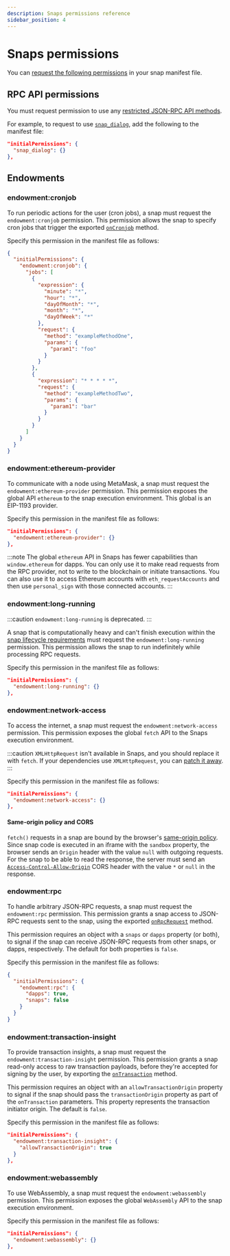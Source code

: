 ```yaml
---
description: Snaps permissions reference
sidebar_position: 4
---
```


# Snaps permissions

You can [request the following permissions](../how-to/request-permissions.md) in your snap manifest
file.

## RPC API permissions

You must request permission to use any
[restricted JSON-RPC API methods](rpc-api.md#restricted-methods).

For example, to request to use [`snap_dialog`](rpc-api.md#snap_dialog), add the following to the
manifest file:

```json
"initialPermissions": {
  "snap_dialog": {}
},
```

## Endowments

### endowment:cronjob

To run periodic actions for the user (cron jobs), a snap must request the `endowment:cronjob` permission.
This permission allows the snap to specify cron jobs that trigger the exported
[`onCronjob`](../reference/exports.md#oncronjob) method.

Specify this permission in the manifest file as follows:

```json
{
  "initialPermissions": {
    "endowment:cronjob": {
      "jobs": [
        {
          "expression": {
            "minute": "*",
            "hour": "*",
            "dayOfMonth": "*",
            "month": "*",
            "dayOfWeek": "*"
          },
          "request": {
            "method": "exampleMethodOne",
            "params": {
              "param1": "foo"
            }
          }
        },
        {
          "expression": "* * * * *",
          "request": {
            "method": "exampleMethodTwo",
            "params": {
              "param1": "bar"
            }
          }
        }
      ]
    }
  }
}
```

### endowment:ethereum-provider

To communicate with a node using MetaMask, a snap must request the `endowment:ethereum-provider` permission.
This permission exposes the global API `ethereum` to the snap execution environment.
This global is an EIP-1193 provider.

Specify this permission in the manifest file as follows:

```json
"initialPermissions": {
  "endowment:ethereum-provider": {}
},
```

:::note 
The global `ethereum` API in Snaps has fewer capabilities than `window.ethereum` for dapps. 
You can only use it to make read requests from the RPC provider, not to write to the blockchain or initiate transactions. 
You can also use it to access Ethereum accounts with `eth_requestAccounts` and then use `personal_sign` with 
those connected accounts.
:::

### endowment:long-running

:::caution
`endowment:long-running` is deprecated.
:::

A snap that is computationally heavy and can't finish execution within the
[snap lifecycle requirements](../concepts/lifecycle.md) must request the `endowment:long-running` permission.
This permission allows the snap to run indefinitely while processing RPC requests.

Specify this permission in the manifest file as follows:

```json
"initialPermissions": {
  "endowment:long-running": {}
},
```

### endowment:network-access

To access the internet, a snap must request the `endowment:network-access` permission.
This permission exposes the global `fetch` API to the Snaps execution environment.

:::caution
`XMLHttpRequest` isn't available in Snaps, and you should replace it with `fetch`.
If your dependencies use `XMLHttpRequest`, you can
[patch it away](../how-to/troubleshoot.md#patch-the-use-of-xmlhttprequest).
:::

Specify this permission in the manifest file as follows:

```json
"initialPermissions": {
  "endowment:network-access": {}
},
```

#### Same-origin policy and CORS

`fetch()` requests in a snap are bound by the browser's [same-origin policy](https://developer.mozilla.org/en-US/docs/Web/Security/Same-origin_policy#cross-origin_network_access).
Since snap code is executed in an iframe with the `sandbox` property, the browser sends an `Origin`
header with the value `null` with outgoing requests.
For the snap to be able to read the response, the server must send an
[`Access-Control-Allow-Origin`](https://developer.mozilla.org/en-US/docs/Web/HTTP/CORS) CORS header
with the value `*` or `null` in the response.

### endowment:rpc

To handle arbitrary JSON-RPC requests, a snap must request the `endowment:rpc` permission.
This permission grants a snap access to JSON-RPC requests sent to the snap, using the exported
[`onRpcRequest`](exports.md#onrpcrequest) method.

This permission requires an object with a `snaps` or `dapps` property (or both), to signal if the
snap can receive JSON-RPC requests from other snaps, or dapps, respectively.
The default for both properties is `false`.

Specify this permission in the manifest file as follows:

```json
{
  "initialPermissions": {
    "endowment:rpc": {
      "dapps": true,
      "snaps": false
    }
  }
}
```

### endowment:transaction-insight

To provide transaction insights, a snap must request the `endowment:transaction-insight` permission.
This permission grants a snap read-only access to raw transaction payloads, before they're accepted
for signing by the user, by exporting the [`onTransaction`](../reference/exports.md#ontransaction) method.

This permission requires an object with an `allowTransactionOrigin` property to signal if the snap
should pass the `transactionOrigin` property as part of the `onTransaction` parameters.
This property represents the transaction initiator origin.
The default is `false`.

Specify this permission in the manifest file as follows:

```json
"initialPermissions": {
  "endowment:transaction-insight": {
    "allowTransactionOrigin": true
  }
},
```

### endowment:webassembly

To use WebAssembly, a snap must request the `endowment:webassembly` permission.
This permission exposes the global `WebAssembly` API to the snap execution environment.

Specify this permission in the manifest file as follows:

```json
"initialPermissions": {
  "endowment:webassembly": {}
},
```

